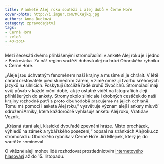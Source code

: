 ```yaml
---
title: V anketě Alej roku soutěží i alej dubů v Černé Hoře
cover-photo: http://i.imgur.com/MCXWjkq.jpg
authors: Anna Dudková
category: zpravodajství
tags:
- Černá Hora
- zeleň
- 43-2014 
---
```


Mezi šedesáti dvěma přihlášenými stromořadími v anketě Alej roku je i jedno z Boskovicka. Za náš region soutěží dubová alej na hrázi Oborského rybníka v Černé Hoře.

„Aleje jsou úchvatným fenoménem naší krajiny a musíme si je chránit. V létě chrání cestovatele před slunečním žárem, v zimě omezují tvorbu sněhových jazyků na silnicích. Poskytují útočiště řadě druhů živočichů. Stromořadí mají svůj půvab v každé roční době, jak je ostatně vidět na fotografiích alejí přihlášených do ankety. Stromy okolo silnic ale i drobných cestiček do naší krajiny rozhodně patří a proto dlouhodobě pracujeme na jejich ochraně. Tomu má pomoci i anketa Alej roku,“ vysvětluje význam alejí i ankety mluvčí sdružení Arniky, která každoročně vyhlašuje anketu Alej roku, Vratislav Vozník.

„Krásná stará alej, klasické dvouřadé zpevnění hráze. Místo procházek, výhledů na zámek a rybářského posezení,“ popsal na stránkách Alejroku.cz stromořadí u Oborského rybníka v Černé Hoře Jiří Mlejnek, který jej do soutěže nominoval.

O vítězné aleji mohou lidé rozhodovat prostřednictvím [internetového hlasování](http://www.alejroku.cz/) až do 15. listopadu.